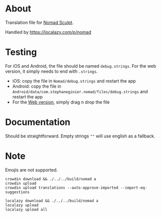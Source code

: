 # About

Translation file for [Nomad Sculpt](https://nomadsculpt.com/]).

Handled by https://localazy.com/p/nomad

# Testing

For iOS and Android, the file should be named `debug.strings`.
For the web version, it simply needs to end with `.strings`.

- iOS: copy the file in `Nomad/debug.strings` and restart the app
- Android: copy the file in `Android/data/com.stephaneginier.nomad/files/debug.strings` and restart the app
- For the [Web version](https://stephaneginier.com/archive/nomad_demo/), simply drag n drop the file

# Documentation

Should be straightforward.
Empty strings `""` will use english as a fallback.

# Note
Emojis are not supported.

```
crowdin download && ./../../build/nomad a
crowdin upload
crowdin upload translations --auto-approve-imported --import-eq-suggestions
```

```
localazy download && ./../../build/nomad a
localazy upload
localazy upload all
```